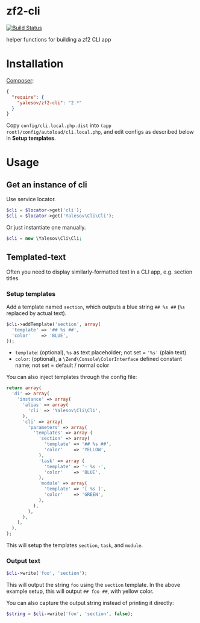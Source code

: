 # zf2-cli

[![Build Status](https://travis-ci.org/yalesov/zf2-cli.svg)](https://travis-ci.org/yalesov/zf2-cli)

helper functions for building a zf2 CLI app

# Installation

[Composer](http://getcomposer.org/):

```json
{
  "require": {
    "yalesov/zf2-cli": "2.*"
  }
}
```

Copy `config/cli.local.php.dist` into `(app root)/config/autoload/cli.local.php`, and edit configs as described below in **Setup templates**.

# Usage

## Get an instance of cli

Use service locator.

```php
$cli = $locator->get('cli');
$cli = $locator->get('Yalesov\Cli\Cli');
```

Or just instantiate one manually.

```php
$cli = new \Yalesov\Cli\Cli;
```

## Templated-text

Often you need to display similarly-formatted text in a CLI app, e.g. section titles.

### Setup templates

Add a template named `section`, which outputs a blue string `## %s ##` (`%s` replaced by actual text).

```php
$cli->addTemplate('section', array(
  'template' => '## %s ##',
  'color'    => 'BLUE',
));
```

- `template`: (optional), `%s` as text placeholder; not set = `'%s'` (plain text)
- `color`: (optional), a `\Zend\Console\ColorInterface` defined constant name; not set = default / normal color

You can also inject templates through the config file:

```php
return array(
  'di' => array(
    'instance' => array(
      'alias' => array(
        'cli' => 'Yalesov\Cli\Cli',
      ),
      'cli' => array(
        'parameters' => array(
          'templates' => array (
            'section' => array(
              'template' => '## %s ##',
              'color'    => 'YELLOW',
            ),
            'task' => array (
              'template' => '- %s -',
              'color'    => 'BLUE',
            ),
            'module' => array(
              'template' => '[ %s ]',
              'color'    => 'GREEN',
            ),
          ),
        ),
      ),
    ),
  ),
);
```

This will setup the templates `section`, `task`, and `module`.

### Output text

```php
$cli->write('foo', 'section');
```

This will output the string `foo` using the `section` template. In the above example setup, this will output `## foo ##`, with yellow color.

You can also capture the output string instead of printing it directly:

```php
$string = $cli->write('foo', 'section', false);
```
